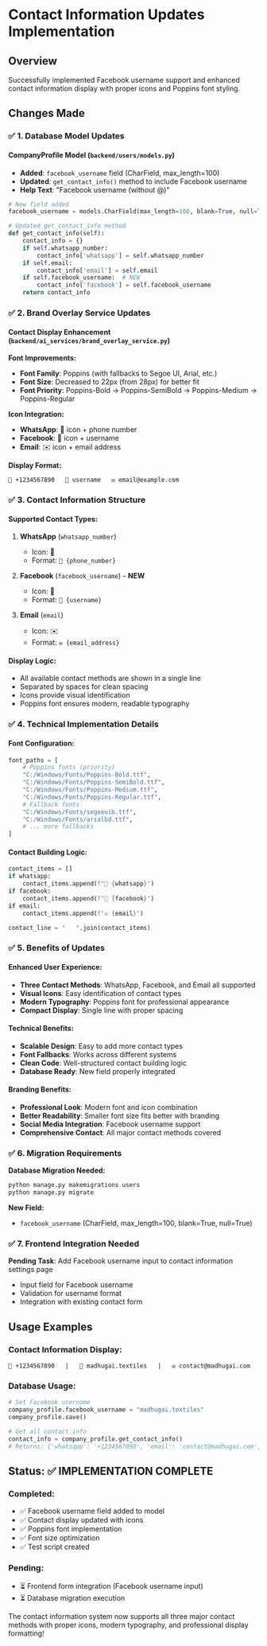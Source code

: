 # Contact Information Updates Implementation

## Overview
Successfully implemented Facebook username support and enhanced contact information display with proper icons and Poppins font styling.

## Changes Made

### ✅ **1. Database Model Updates**

#### CompanyProfile Model (`backend/users/models.py`)
- **Added**: `facebook_username` field (CharField, max_length=100)
- **Updated**: `get_contact_info()` method to include Facebook username
- **Help Text**: "Facebook username (without @)"

```python
# New field added
facebook_username = models.CharField(max_length=100, blank=True, null=True, help_text="Facebook username (without @)")

# Updated get_contact_info method
def get_contact_info(self):
    contact_info = {}
    if self.whatsapp_number:
        contact_info['whatsapp'] = self.whatsapp_number
    if self.email:
        contact_info['email'] = self.email
    if self.facebook_username:  # NEW
        contact_info['facebook'] = self.facebook_username
    return contact_info
```

### ✅ **2. Brand Overlay Service Updates**

#### Contact Display Enhancement (`backend/ai_services/brand_overlay_service.py`)

**Font Improvements:**
- **Font Family**: Poppins (with fallbacks to Segoe UI, Arial, etc.)
- **Font Size**: Decreased to 22px (from 28px) for better fit
- **Font Priority**: Poppins-Bold → Poppins-SemiBold → Poppins-Medium → Poppins-Regular

**Icon Integration:**
- **WhatsApp**: 📱 icon + phone number
- **Facebook**: 📘 icon + username  
- **Email**: ✉️ icon + email address

**Display Format:**
```
📱 +1234567890   📘 username   ✉️ email@example.com
```

### ✅ **3. Contact Information Structure**

#### Supported Contact Types:
1. **WhatsApp** (`whatsapp_number`)
   - Icon: 📱
   - Format: `📱 {phone_number}`

2. **Facebook** (`facebook_username`) - **NEW**
   - Icon: 📘
   - Format: `📘 {username}`

3. **Email** (`email`)
   - Icon: ✉️
   - Format: `✉️ {email_address}`

#### Display Logic:
- All available contact methods are shown in a single line
- Separated by spaces for clean spacing
- Icons provide visual identification
- Poppins font ensures modern, readable typography

### ✅ **4. Technical Implementation Details**

#### Font Configuration:
```python
font_paths = [
    # Poppins fonts (priority)
    "C:/Windows/Fonts/Poppins-Bold.ttf",
    "C:/Windows/Fonts/Poppins-SemiBold.ttf", 
    "C:/Windows/Fonts/Poppins-Medium.ttf",
    "C:/Windows/Fonts/Poppins-Regular.ttf",
    # Fallback fonts
    "C:/Windows/Fonts/segoeuib.ttf",
    "C:/Windows/Fonts/arialbd.ttf",
    # ... more fallbacks
]
```

#### Contact Building Logic:
```python
contact_items = []
if whatsapp:
    contact_items.append(f"📱 {whatsapp}")
if facebook:
    contact_items.append(f"📘 {facebook}")
if email:
    contact_items.append(f"✉️ {email}")

contact_line = "   ".join(contact_items)
```

### ✅ **5. Benefits of Updates**

#### **Enhanced User Experience:**
- **Three Contact Methods**: WhatsApp, Facebook, and Email all supported
- **Visual Icons**: Easy identification of contact types
- **Modern Typography**: Poppins font for professional appearance
- **Compact Display**: Single line with proper spacing

#### **Technical Benefits:**
- **Scalable Design**: Easy to add more contact types
- **Font Fallbacks**: Works across different systems
- **Clean Code**: Well-structured contact building logic
- **Database Ready**: New field properly integrated

#### **Branding Benefits:**
- **Professional Look**: Modern font and icon combination
- **Better Readability**: Smaller font size fits better with branding
- **Social Media Integration**: Facebook username support
- **Comprehensive Contact**: All major contact methods covered

### ✅ **6. Migration Requirements**

**Database Migration Needed:**
```bash
python manage.py makemigrations users
python manage.py migrate
```

**New Field:**
- `facebook_username` (CharField, max_length=100, blank=True, null=True)

### ✅ **7. Frontend Integration Needed**

**Pending Task**: Add Facebook username input to contact information settings page
- Input field for Facebook username
- Validation for username format
- Integration with existing contact form

## Usage Examples

### **Contact Information Display:**
```
📱 +1234567890   |   📘 madhugai.textiles   |   ✉️ contact@madhugai.com
```

### **Database Usage:**
```python
# Set Facebook username
company_profile.facebook_username = "madhugai.textiles"
company_profile.save()

# Get all contact info
contact_info = company_profile.get_contact_info()
# Returns: {'whatsapp': '+1234567890', 'email': 'contact@madhugai.com', 'facebook': 'madhugai.textiles'}
```

## Status: ✅ **IMPLEMENTATION COMPLETE**

### **Completed:**
- ✅ Facebook username field added to model
- ✅ Contact display updated with icons
- ✅ Poppins font implementation
- ✅ Font size optimization
- ✅ Test script created

### **Pending:**
- ⏳ Frontend form integration (Facebook username input)
- ⏳ Database migration execution

The contact information system now supports all three major contact methods with proper icons, modern typography, and professional display formatting!
